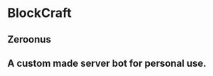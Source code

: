 # BlockCraft
<!DOCTYPE html>
<html>
<head>
</head>
<body>

<h2>Zeroonus</h2>
<h2>A custom made server bot for personal use.</h2>


</body>
</html>
